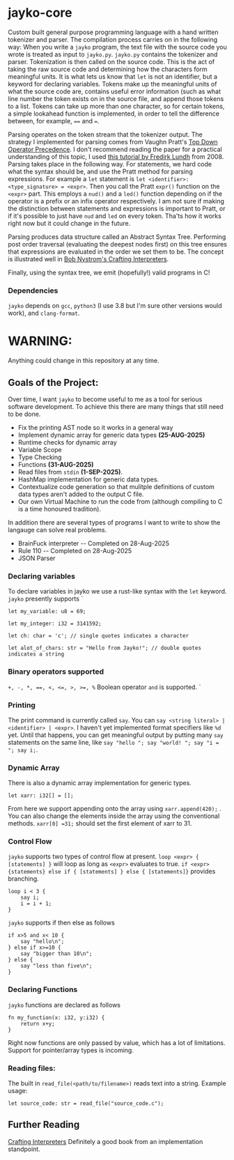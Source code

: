 # jayko-core
Custom built general purpose programming language with a hand written tokenizer and parser.  The compilation process carries on in the following way: When you write a `jayko` program, the text file with the source code you wrote is treated as input to `jayko.py`.  `jayko.py` contains the tokenizer and parser.  Tokenization is then called on the source code.  This is the act of taking the raw source code and determining how the characters form meaningful units.  It is what lets us know that `let` is not an identifier, but a keyword for declaring variables.  Tokens make up the meaningful units of what the source code are, contains useful error information (such as what line number the token exists on in the source file, and append those tokens to a list.  Tokens can take up more than one character, so for certain tokens, a simple lookahead function is implemented, in order to tell the difference between, for example, `==` and `=`.

Parsing operates on the token stream that the tokenizer output.  The strategy I implemented for parsing comes from Vaughn Pratt's [Top Down Operator Precedence](https://dl.acm.org/doi/10.1145/512927.512931). I don't recommend reading the paper for a practical understanding of this topic, I used [this tutorial by Fredirk Lundh](https://web.archive.org/web/20150228044653/http://effbot.org/zone/simple-top-down-parsing.htm) from 2008.  Parsing takes place in the following way.  For statements, we hard code what the syntax should be, and use the Pratt method for parsing expressions. For example a `let` statement is `let <identifier>: <type_signature> = <expr>`.  Then you call the Pratt `expr()` function on the `<expr>` part. This employs a `nud()` and a `led()` function depending on if the operator is a prefix or an infix operator respectively.  I am not sure if making the distinction between statements and expressions is important to Pratt, or if it's possible to just have `nud` and `led` on every token.  Tha'ts how it works right now but it could change in the future. 

Parsing produces data structure called an Abstract Syntax Tree. Performing post order traversal (evaluating the deepest nodes first) on this tree ensures that expressions are evaluated in the order we set them to be. The concept is illustrated well in [Bob Nystrom's Crafting Interpreters](https://craftinginterpreters.com/representing-code.html).  

Finally, using the syntax tree, we emit (hopefully!) valid programs in C!

### Dependencies
`jayko` depends on `gcc`, `python3` (I use 3.8 but I'm sure other versions would work), and `clang-format`. 

# WARNING:
Anything could change in this repository at any time.

## Goals of the Project: 
Over time, I want `jayko` to become useful to me as a tool for serious software development. To achieve this there are many things that still need to be done.  
- Fix the printing AST node so it works in a general way
- Implement dynamic array for generic data types **(25-AUG-2025)**
- Runtime checks for dynamic array 
- Variable Scope
- Type Checking
- Functions  **(31-AUG-2025)**
- Read files from `stdin` **(1-SEP-2025)**.
- HashMap implementation for generic data types.
- Contextualize code generation so that mulitple definitions of custom data types aren't added to the output C file.
- Our own Virtual Machine to run the code from (although compiling to C is a time honoured tradition).  

In addition there are several types of programs I want to write to show the langauge can solve real problems. 
-  BrainFuck interpreter -- Completed on 28-Aug-2025
-  Rule 110 -- Completed on 28-Aug-2025
-  JSON Parser


### Declaring variables 
To declare variables in jayko we use a rust-like syntax with the `let` keyword. `jayko` presently supports `

`let my_variable: u8 = 69;`

`let my_integer: i32 = 3141592;`

`let ch: char = 'c'; // single quotes indicates a character`

`let alot_of_chars: str = "Hello from Jayko!"; // double quotes indicates a string`

### Binary operators supported
`+, -, *, ==, <, <=, >, >=, %`  Boolean operator `and` is supported.  `

### Printing
The print command is currently called `say`.  You can `say <string literal> | <identifier> | <expr>`.  I haven't yet implemented format specifiers like `%d` yet. Until that happens, you can get meaningful output by putting many `say` statements on the same line, like `say "hello "; say "world! "; say "i = "; say i;`.  

### Dynamic Array
There is also a dynamic array implementation for generic types.

`let xarr: i32[] = [];`

From here we support appending onto the array using `xarr.append(420);` .
You can also change the elements inside the array using the conventional methods. 
`xarr[0] =31;` should set the first element of xarr to 31.  

### Control Flow
`jayko` supports two types of control flow at present.  `loop <expr> { [statements] }` will loop as long as `<expr>` evaluates to true. `if <expr> {statements} else if { [statements] } else { [statements]}` provides branching. 
```
loop i < 3 {
    say i; 
    i = i + 1;
}
```
`jayko` supports if then else as follows

```
if x>5 and x< 10 {
    say "hello\n";
} else if x>=10 {
    say "bigger than 10\n";
} else {
    say "less than five\n";
}
```



### Declaring Functions
`jayko` functions are declared as follows
```
fn my_function(x: i32, y:i32) {
    return x+y;
}
```
Right now functions are only passed by value, which has a lot of limitations.  Support for pointer/array types is incoming.

### Reading files:
The built in `read_file(<path/to/filename>)` reads text into a string.  Example usage:
```
let source_code: str = read_file("source_code.c");
```


## Further  Reading
[Crafting Interpreters](https://craftinginterpreters.com/contents.html)
Definitely a good book from an implementation standpoint.


